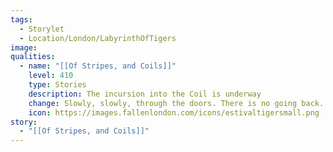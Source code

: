 ```yaml
---
tags:
  - Storylet
  - Location/London/LabyrinthOfTigers
image: 
qualities:
  - name: "[[Of Stripes, and Coils]]"
    level: 410
    type: Stories
    description: The incursion into the Coil is underway
    change: Slowly, slowly, through the doors. There is no going back.
    icon: https://images.fallenlondon.com/icons/estivaltigersmall.png
story:
  - "[[Of Stripes, and Coils]]"
---
```




